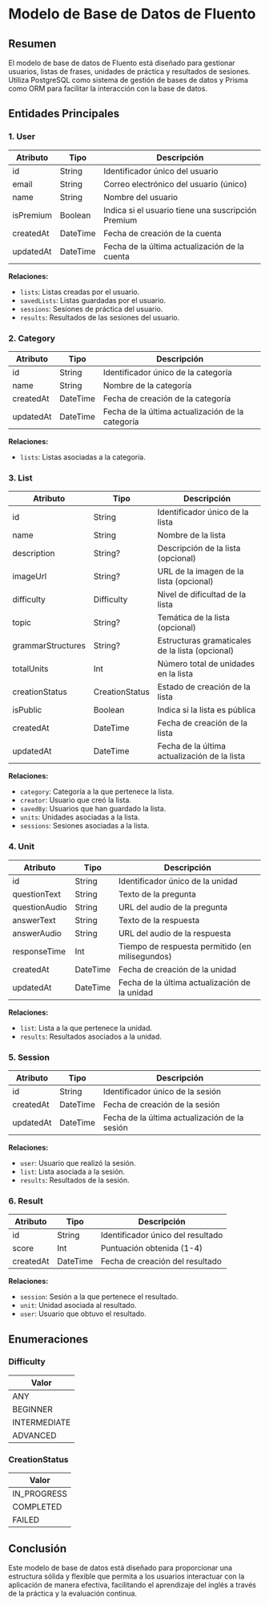 # Modelo de Base de Datos de Fluento

## Resumen
El modelo de base de datos de Fluento está diseñado para gestionar usuarios, listas de frases, unidades de práctica y resultados de sesiones. Utiliza PostgreSQL como sistema de gestión de bases de datos y Prisma como ORM para facilitar la interacción con la base de datos.

## Entidades Principales

### 1. **User**
| Atributo   | Tipo     | Descripción                                      |
|------------|----------|--------------------------------------------------|
| id         | String   | Identificador único del usuario                  |
| email      | String   | Correo electrónico del usuario (único)          |
| name       | String   | Nombre del usuario                                |
| isPremium  | Boolean  | Indica si el usuario tiene una suscripción Premium |
| createdAt  | DateTime | Fecha de creación de la cuenta                   |
| updatedAt  | DateTime | Fecha de la última actualización de la cuenta    |

**Relaciones:**
- `lists`: Listas creadas por el usuario.
- `savedLists`: Listas guardadas por el usuario.
- `sessions`: Sesiones de práctica del usuario.
- `results`: Resultados de las sesiones del usuario.

### 2. **Category**
| Atributo   | Tipo     | Descripción                                      |
|------------|----------|--------------------------------------------------|
| id         | String   | Identificador único de la categoría               |
| name       | String   | Nombre de la categoría                            |
| createdAt  | DateTime | Fecha de creación de la categoría                 |
| updatedAt  | DateTime | Fecha de la última actualización de la categoría  |

**Relaciones:**
- `lists`: Listas asociadas a la categoría.

### 3. **List**
| Atributo          | Tipo     | Descripción                                      |
|-------------------|----------|--------------------------------------------------|
| id                | String   | Identificador único de la lista                   |
| name              | String   | Nombre de la lista                                |
| description       | String?  | Descripción de la lista (opcional)               |
| imageUrl          | String?  | URL de la imagen de la lista (opcional)         |
| difficulty        | Difficulty | Nivel de dificultad de la lista                  |
| topic             | String?  | Temática de la lista (opcional)                  |
| grammarStructures | String?  | Estructuras gramaticales de la lista (opcional) |
| totalUnits        | Int      | Número total de unidades en la lista              |
| creationStatus    | CreationStatus | Estado de creación de la lista                |
| isPublic          | Boolean  | Indica si la lista es pública                     |
| createdAt         | DateTime | Fecha de creación de la lista                     |
| updatedAt         | DateTime | Fecha de la última actualización de la lista      |

**Relaciones:**
- `category`: Categoría a la que pertenece la lista.
- `creator`: Usuario que creó la lista.
- `savedBy`: Usuarios que han guardado la lista.
- `units`: Unidades asociadas a la lista.
- `sessions`: Sesiones asociadas a la lista.

### 4. **Unit**
| Atributo        | Tipo     | Descripción                                      |
|------------------|----------|--------------------------------------------------|
| id               | String   | Identificador único de la unidad                  |
| questionText     | String   | Texto de la pregunta                              |
| questionAudio    | String   | URL del audio de la pregunta                      |
| answerText       | String   | Texto de la respuesta                             |
| answerAudio      | String   | URL del audio de la respuesta                     |
| responseTime     | Int      | Tiempo de respuesta permitido (en milisegundos)  |
| createdAt        | DateTime | Fecha de creación de la unidad                    |
| updatedAt        | DateTime | Fecha de la última actualización de la unidad     |

**Relaciones:**
- `list`: Lista a la que pertenece la unidad.
- `results`: Resultados asociados a la unidad.

### 5. **Session**
| Atributo        | Tipo     | Descripción                                      |
|------------------|----------|--------------------------------------------------|
| id               | String   | Identificador único de la sesión                  |
| createdAt        | DateTime | Fecha de creación de la sesión                    |
| updatedAt        | DateTime | Fecha de la última actualización de la sesión     |

**Relaciones:**
- `user`: Usuario que realizó la sesión.
- `list`: Lista asociada a la sesión.
- `results`: Resultados de la sesión.

### 6. **Result**
| Atributo        | Tipo     | Descripción                                      |
|------------------|----------|--------------------------------------------------|
| id               | String   | Identificador único del resultado                 |
| score            | Int      | Puntuación obtenida (1-4)                        |
| createdAt        | DateTime | Fecha de creación del resultado                   |

**Relaciones:**
- `session`: Sesión a la que pertenece el resultado.
- `unit`: Unidad asociada al resultado.
- `user`: Usuario que obtuvo el resultado.

## Enumeraciones

### Difficulty
| Valor         |
|---------------|
| ANY           |
| BEGINNER      |
| INTERMEDIATE  |
| ADVANCED      |

### CreationStatus
| Valor         |
|---------------|
| IN_PROGRESS   |
| COMPLETED     |
| FAILED        |

## Conclusión
Este modelo de base de datos está diseñado para proporcionar una estructura sólida y flexible que permita a los usuarios interactuar con la aplicación de manera efectiva, facilitando el aprendizaje del inglés a través de la práctica y la evaluación continua.
